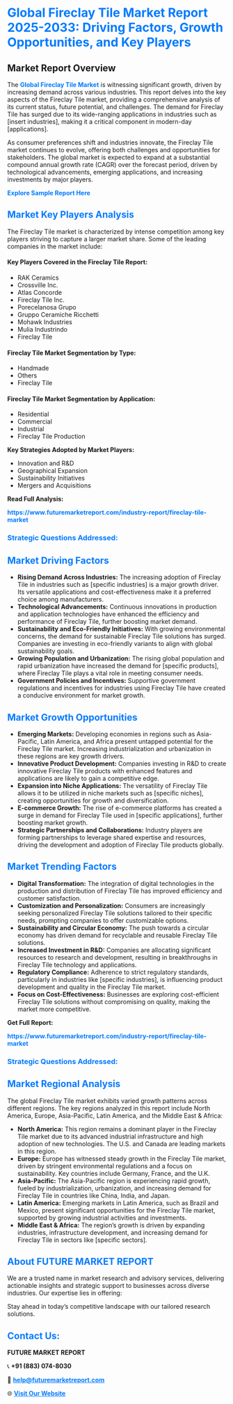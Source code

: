 <h1 style="color: #007BFF;">Global Fireclay Tile Market Report 2025-2033: Driving Factors, Growth Opportunities, and Key Players</h1>

<section id="overview">
<h2>Market Report Overview</h2>
<p>The <a href="https://www.futuremarketreport.com/industry-report/fireclay-tile-market" style="color: #007BFF; text-decoration: none;"><strong>Global Fireclay Tile Market</strong></a> is witnessing significant growth, driven by increasing demand across various industries. This report delves into the key aspects of the Fireclay Tile market, providing a comprehensive analysis of its current status, future potential, and challenges. The demand for Fireclay Tile has surged due to its wide-ranging applications in industries such as [insert industries], making it a critical component in modern-day [applications].</p>
<p>As consumer preferences shift and industries innovate, the Fireclay Tile market continues to evolve, offering both challenges and opportunities for stakeholders. The global market is expected to expand at a substantial compound annual growth rate (CAGR) over the forecast period, driven by technological advancements, emerging applications, and increasing investments by major players.</p>
</section>

<section id="overview">
<p><a href="https://www.futuremarketreport.com/request-sample/reportId=108494" style="color: #007BFF; text-decoration: none;"><strong>Explore Sample Report Here</strong></a></p>
</section>

<section id="key-players">
<h2 style="color: #007BFF;">Market Key Players Analysis</h2>
<p>The Fireclay Tile market is characterized by intense competition among key players striving to capture a larger market share. Some of the leading companies in the market include:</p>
<h4>Key Players Covered in the Fireclay Tile Report:</h4>
<ul><li>RAK Ceramics</li><li>Crossville Inc.</li><li>Atlas Concorde</li><li>Fireclay Tile Inc.</li><li>Porecelanosa Grupo</li><li>Gruppo Ceramiche Ricchetti</li><li>Mohawk Industries</li><li>Mulia Industrindo</li><li>Fireclay Tile</li></ul>
<h4>Fireclay Tile Market Segmentation by Type:</h4>
<ul><li>Handmade</li><li>Others</li><li>Fireclay Tile</li></ul>

<h4>Fireclay Tile Market Segmentation by Application:</h4>
<ul><li>Residential</li><li>Commercial</li><li>Industrial</li><li>Fireclay Tile Production</li></ul>
<p><strong>Key Strategies Adopted by Market Players:</strong></p>
<ul>
<li>Innovation and R&D</li>
<li>Geographical Expansion</li>
<li>Sustainability Initiatives</li>
<li>Mergers and Acquisitions</li>
</ul>
</section>

<section>
<p><strong>Read Full Analysis: </strong></p><a href="https://www.futuremarketreport.com/industry-report/fireclay-tile-market" style="color: #007BFF; text-decoration: none;"><strong>https://www.futuremarketreport.com/industry-report/fireclay-tile-market</strong></a>
<h3 style="color: #007BFF;">Strategic Questions Addressed:</h3>
</section>

<section id="driving-factors">
<h2 style="color: #007BFF;">Market Driving Factors</h2>
<ul>
<li><strong>Rising Demand Across Industries:</strong> The increasing adoption of Fireclay Tile in industries such as [specific industries] is a major growth driver. Its versatile applications and cost-effectiveness make it a preferred choice among manufacturers.</li>
<li><strong>Technological Advancements:</strong> Continuous innovations in production and application technologies have enhanced the efficiency and performance of Fireclay Tile, further boosting market demand.</li>
<li><strong>Sustainability and Eco-Friendly Initiatives:</strong> With growing environmental concerns, the demand for sustainable Fireclay Tile solutions has surged. Companies are investing in eco-friendly variants to align with global sustainability goals.</li>
<li><strong>Growing Population and Urbanization:</strong> The rising global population and rapid urbanization have increased the demand for [specific products], where Fireclay Tile plays a vital role in meeting consumer needs.</li>
<li><strong>Government Policies and Incentives:</strong> Supportive government regulations and incentives for industries using Fireclay Tile have created a conducive environment for market growth.</li>
</ul>
</section>

<section id="growth-opportunities">
<h2 style="color: #007BFF;">Market Growth Opportunities</h2>
<ul>
<li><strong>Emerging Markets:</strong> Developing economies in regions such as Asia-Pacific, Latin America, and Africa present untapped potential for the Fireclay Tile market. Increasing industrialization and urbanization in these regions are key growth drivers.</li>
<li><strong>Innovative Product Development:</strong> Companies investing in R&D to create innovative Fireclay Tile products with enhanced features and applications are likely to gain a competitive edge.</li>
<li><strong>Expansion into Niche Applications:</strong> The versatility of Fireclay Tile allows it to be utilized in niche markets such as [specific niches], creating opportunities for growth and diversification.</li>
<li><strong>E-commerce Growth:</strong> The rise of e-commerce platforms has created a surge in demand for Fireclay Tile used in [specific applications], further boosting market growth.</li>
<li><strong>Strategic Partnerships and Collaborations:</strong> Industry players are forming partnerships to leverage shared expertise and resources, driving the development and adoption of Fireclay Tile products globally.</li>
</ul>
</section>

<section id="trending-factors">
<h2 style="color: #007BFF;">Market Trending Factors</h2>
<ul>
<li><strong>Digital Transformation:</strong> The integration of digital technologies in the production and distribution of Fireclay Tile has improved efficiency and customer satisfaction.</li>
<li><strong>Customization and Personalization:</strong> Consumers are increasingly seeking personalized Fireclay Tile solutions tailored to their specific needs, prompting companies to offer customizable options.</li>
<li><strong>Sustainability and Circular Economy:</strong> The push towards a circular economy has driven demand for recyclable and reusable Fireclay Tile solutions.</li>
<li><strong>Increased Investment in R&D:</strong> Companies are allocating significant resources to research and development, resulting in breakthroughs in Fireclay Tile technology and applications.</li>
<li><strong>Regulatory Compliance:</strong> Adherence to strict regulatory standards, particularly in industries like [specific industries], is influencing product development and quality in the Fireclay Tile market.</li>
<li><strong>Focus on Cost-Effectiveness:</strong> Businesses are exploring cost-efficient Fireclay Tile solutions without compromising on quality, making the market more competitive.</li>
</ul>
</section>

<section>
<p><strong>Get Full Report: </strong></p><a href="https://www.futuremarketreport.com/industry-report/fireclay-tile-market" style="color: #007BFF; text-decoration: none;"><strong>https://www.futuremarketreport.com/industry-report/fireclay-tile-market</strong></a>
<h3 style="color: #007BFF;">Strategic Questions Addressed:</h3>
</section>


<section id="regional-analysis">
<h2 style="color: #007BFF;">Market Regional Analysis</h2>
<p>The global Fireclay Tile market exhibits varied growth patterns across different regions. The key regions analyzed in this report include North America, Europe, Asia-Pacific, Latin America, and the Middle East & Africa:</p>
<ul>
<li><strong>North America:</strong> This region remains a dominant player in the Fireclay Tile market due to its advanced industrial infrastructure and high adoption of new technologies. The U.S. and Canada are leading markets in this region.</li>
<li><strong>Europe:</strong> Europe has witnessed steady growth in the Fireclay Tile market, driven by stringent environmental regulations and a focus on sustainability. Key countries include Germany, France, and the U.K.</li>
<li><strong>Asia-Pacific:</strong> The Asia-Pacific region is experiencing rapid growth, fueled by industrialization, urbanization, and increasing demand for Fireclay Tile in countries like China, India, and Japan.</li>
<li><strong>Latin America:</strong> Emerging markets in Latin America, such as Brazil and Mexico, present significant opportunities for the Fireclay Tile market, supported by growing industrial activities and investments.</li>
<li><strong>Middle East & Africa:</strong> The region’s growth is driven by expanding industries, infrastructure development, and increasing demand for Fireclay Tile in sectors like [specific sectors].</li>
</ul>
</section>

<footer>
<h2 style="color: #007BFF;">About FUTURE MARKET REPORT</h2>
<p>We are a trusted name in market research and advisory services, delivering actionable insights and strategic support to businesses across diverse industries. Our expertise lies in offering:</p>

<p>Stay ahead in today’s competitive landscape with our tailored research solutions.</p>

<h2 style="color: #007BFF;">Contact Us:</h2>
<p><strong>FUTURE MARKET REPORT</strong></p>
<p>📞 <strong>+91 (883) 074-8030</strong></p>
<p>📧 <strong><a href="mailto:help@futuremarketreport.com" style="color: #007BFF;">help@futuremarketreport.com</a></strong></p>
<p>🌐 <strong><a href="https://www.futuremarketreport.com/" style="color: #007BFF;">Visit Our Website</a></strong></p>
</footer>